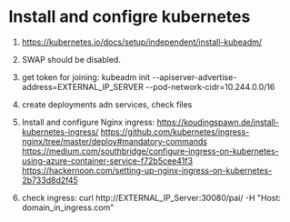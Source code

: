 # Install and configre kubernetes

1) https://kubernetes.io/docs/setup/independent/install-kubeadm/
2) SWAP should be disabled.
3) get token for joining:
	 kubeadm init --apiserver-advertise-address=EXTERNAL_IP_SERVER --pod-network-cidr=10.244.0.0/16 
4) create deployments adn services, check files
5) Install and configure Nginx ingress:
	https://koudingspawn.de/install-kubernetes-ingress/
	https://github.com/kubernetes/ingress-nginx/tree/master/deploy#mandatory-commands
	https://medium.com/southbridge/configure-ingress-on-kubernetes-using-azure-container-service-f72b5cee41f3
	https://hackernoon.com/setting-up-nginx-ingress-on-kubernetes-2b733d8d2f45

6) check ingress:
	curl http://EXTERNAL_IP_Server:30080/pai/ -H "Host: domain_in_ingress.com"
